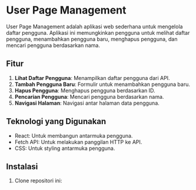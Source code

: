 # User Page Management

User Page Management adalah aplikasi web sederhana untuk mengelola daftar pengguna. Aplikasi ini memungkinkan pengguna untuk melihat daftar pengguna, menambahkan pengguna baru, menghapus pengguna, dan mencari pengguna berdasarkan nama.

## Fitur

1. **Lihat Daftar Pengguna**: Menampilkan daftar pengguna dari API.
2. **Tambah Pengguna Baru**: Formulir untuk menambahkan pengguna baru.
3. **Hapus Pengguna**: Menghapus pengguna berdasarkan ID.
4. **Pencarian Pengguna**: Mencari pengguna berdasarkan nama.
5. **Navigasi Halaman**: Navigasi antar halaman data pengguna.

## Teknologi yang Digunakan

- React: Untuk membangun antarmuka pengguna.
- Fetch API: Untuk melakukan panggilan HTTP ke API.
- CSS: Untuk styling antarmuka pengguna.

## Instalasi

1. Clone repositori ini:
